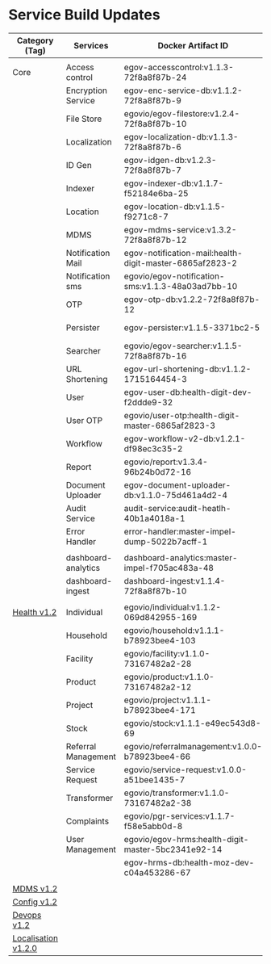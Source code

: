 # Service Build Updates

| Category (Tag)                                                                            | Services            | Docker Artifact ID                                      | Remarks     |
| ----------------------------------------------------------------------------------------- | ------------------- | ------------------------------------------------------- | ----------- |
|                                                                                           |                     |                                                         |             |
| Core                                                                                      | Access control      | egov-accesscontrol:v1.1.3-72f8a8f87b-24                 | Not changed |
|                                                                                           | Encryption Service  | egov-enc-service-db:v1.1.2-72f8a8f87b-9                 | Not changed |
|                                                                                           | File Store          | egovio/egov-filestore:v1.2.4-72f8a8f87b-10              | Not changed |
|                                                                                           | Localization        | egov-localization-db:v1.1.3-72f8a8f87b-6                | Not changed |
|                                                                                           | ID Gen              | egov-idgen-db:v1.2.3-72f8a8f87b-7                       | Not changed |
|                                                                                           | Indexer             | egov-indexer-db:v1.1.7-f52184e6ba-25                    | Not changed |
|                                                                                           | Location            | egov-location-db:v1.1.5-f9271c8-7                       | Not changed |
|                                                                                           | MDMS                | egov-mdms-service:v1.3.2-72f8a8f87b-12                  | Not changed |
|                                                                                           | Notification Mail   | egov-notification-mail:health-digit-master-6865af2823-2 | Not changed |
|                                                                                           | Notification sms    | egovio/egov-notification-sms:v1.1.3-48a03ad7bb-10       | Not changed |
|                                                                                           | OTP                 | egov-otp-db:v1.2.2-72f8a8f87b-12                        | Not changed |
|                                                                                           | Persister           | egov-persister:v1.1.5-3371bc2-5                         | Not changed |
|                                                                                           | Searcher            | egovio/egov-searcher:v1.1.5-72f8a8f87b-16               | Not changed |
|                                                                                           | URL Shortening      | egov-url-shortening-db:v1.1.2-1715164454-3              | Not changed |
|                                                                                           | User                | egov-user-db:health-digit-dev-f2ddde9-32                | Not changed |
|                                                                                           | User OTP            | egovio/user-otp:health-digit-master-6865af2823-3        | Not changed |
|                                                                                           | Workflow            | egov-workflow-v2-db:v1.2.1-df98ec3c35-2                 | Not changed |
|                                                                                           | Report              | egovio/report:v1.3.4-96b24b0d72-16                      | Not changed |
|                                                                                           | Document Uploader   | egov-document-uploader-db:v1.1.0-75d461a4d2-4           | Not changed |
|                                                                                           | Audit Service       | audit-service:audit-heatlh-40b1a4018a-1                 | Not chnaged |
|                                                                                           | Error Handler       | error-handler:master-impel-dump-5022b7acff-1            |             |
|                                                                                           |                     |                                                         |             |
|                                                                                           | dashboard-analytics | dashboard-analytics:master-impel-f705ac483a-48          |             |
|                                                                                           | dashboard-ingest    | dashboard-ingest:v1.1.4-72f8a8f87b-10                   |             |
|                                                                                           |                     |                                                         |             |
| [Health v1.2](https://github.com/egovernments/health-campaign-services/releases/tag/v1.2) | Individual          | egovio/individual:v1.1.2-069d842955-169                 | Changed     |
|                                                                                           | Household           | egovio/household:v1.1.1-b78923bee4-103                  | Changed     |
|                                                                                           | Facility            | egovio/facility:v1.1.0-73167482a2-28                    | Not changed |
|                                                                                           | Product             | egovio/product:v1.1.0-73167482a2-12                     | Not changed |
|                                                                                           | Project             | egovio/project:v1.1.1-b78923bee4-171                    |             |
|                                                                                           | Stock               | egovio/stock:v1.1.1-e49ec543d8-69                       |             |
|                                                                                           | Referral Management | egovio/referralmanagement:v1.0.0-b78923bee4-66          |             |
|                                                                                           | Service Request     | egovio/service-request:v1.0.0-a51bee1435-7              | Not Changed |
|                                                                                           | Transformer         | egovio/transformer:v1.1.0-73167482a2-38                 | Not Changed |
|                                                                                           | Complaints          | egovio/pgr-services:v1.1.7-f58e5abb0d-8                 | Not changed |
|                                                                                           | User Management     | egovio/egov-hrms:health-digit-master-5bc2341e92-14      | Not Changed |
|                                                                                           |                     | egov-hrms-db:health-moz-dev-c04a453286-67               |             |
|                                                                                           |                     |                                                         |             |
| [MDMS v1.2](https://github.com/egovernments/health-campaign-mdms/releases/tag/v1.2)       |                     |                                                         |             |
| [Config v1.2](https://github.com/egovernments/health-campaign-config/releases/tag/v1.2)   |                     |                                                         |             |
| [Devops v1.2](https://github.com/egovernments/health-campaign-devops/releases/tag/v1.2)   |                     |                                                         |             |
| [Localisation v1.2.0](https://github.com/egovernments/releasekit/releases/tag/HCM-1.2.0)  |                     |                                                         |             |
